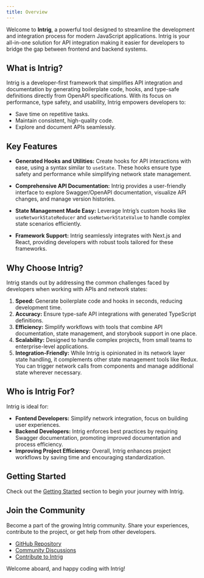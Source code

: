 ```yaml
---
title: Overview
---
```


Welcome to **Intrig**, a powerful tool designed to streamline the development and integration process for modern JavaScript applications. Intrig is your all-in-one solution for API integration making it easier for developers to bridge the gap between frontend and backend systems.

## What is Intrig?

Intrig is a developer-first framework that simplifies API integration and documentation by generating boilerplate code, hooks, and type-safe definitions directly from OpenAPI specifications. With its focus on performance, type safety, and usability, Intrig empowers developers to:

- Save time on repetitive tasks.
- Maintain consistent, high-quality code.
- Explore and document APIs seamlessly.

## Key Features

- **Generated Hooks and Utilities:** Create hooks for API interactions with ease, using a syntax similar to `useState`. These hooks ensure type safety and performance while simplifying network state management.

- **Comprehensive API Documentation:** Intrig provides a user-friendly interface to explore Swagger/OpenAPI documentation, visualize API changes, and manage version histories.

- **State Management Made Easy:** Leverage Intrig’s custom hooks like `useNetworkStateReducer` and `useNetworkStateValue` to handle complex state scenarios efficiently.

- **Framework Support:** Intrig seamlessly integrates with Next.js and React, providing developers with robust tools tailored for these frameworks.

## Why Choose Intrig?

Intrig stands out by addressing the common challenges faced by developers when working with APIs and network states:

1. **Speed:** Generate boilerplate code and hooks in seconds, reducing development time.
2. **Accuracy:** Ensure type-safe API integrations with generated TypeScript definitions.
3. **Efficiency:** Simplify workflows with tools that combine API documentation, state management, and storybook support in one place.
4. **Scalability:** Designed to handle complex projects, from small teams to enterprise-level applications.
5. **Integration-Friendly:** While Intrig is opinionated in its network layer state handling, it complements other state management tools like Redux. You can trigger network calls from components and manage additional state wherever necessary.

## Who is Intrig For?

Intrig is ideal for:

- **Fontend Developers:** Simplify network integration, focus on building user experiences.
- **Backend Developers:** Intrig enforces best practices by requiring Swagger documentation, promoting improved documentation and process efficiency.
- **Improving Project Efficiency:** Overall, Intrig enhances project workflows by saving time and encouraging standardization.

## Getting Started 

Check out the [Getting Started](#) section to begin your journey with Intrig.

## Join the Community

Become a part of the growing Intrig community. Share your experiences, contribute to the project, or get help from other developers.

- [GitHub Repository](#)
- [Community Discussions](#)
- [Contribute to Intrig](#)

Welcome aboard, and happy coding with Intrig!

